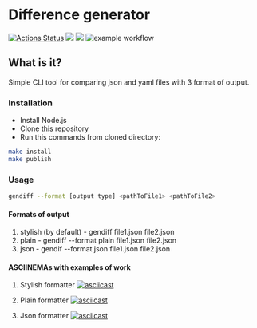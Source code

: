 # Difference generator

[![Actions Status](https://github.com/movmovbaby/frontend-project-lvl2/workflows/hexlet-check/badge.svg)](https://github.com/movmovbaby/frontend-project-lvl2/actions)
<a href="https://codeclimate.com/github/codeclimate/codeclimate/maintainability"><img src="https://api.codeclimate.com/v1/badges/a99a88d28ad37a79dbf6/maintainability" /></a>
<a href="https://codeclimate.com/github/movmovbaby/frontend-project-lvl2/test_coverage"><img src="https://api.codeclimate.com/v1/badges/fa25d37870758fd0ffb5/test_coverage" /></a>
![example workflow](https://github.com/movmovbaby/frontend-project-lvl2/actions/workflows/project-lint.yml/badge.svg)

## What is it?

Simple CLI tool for comparing json and yaml files with 3 format of output.

### Installation

* Install Node.js
* Clone [this](https://github.com/movmovbaby/frontend-project-lvl2.git) repository
* Run this commands from cloned directory:

``` bash
make install
make publish
```

### Usage

```bash
gendiff --format [output type] <pathToFile1> <pathToFile2>
```

#### Formats of output

1. stylish (by default) - gendiff file1.json file2.json
2. plain - gendiff --format plain file1.json file2.json
3. json - gendif --format json file1.json file2.json

#### ASCIINEMAs with examples of work

1. Stylish formatter
[![asciicast](https://asciinema.org/a/bVcGN00QG0cgrUBRPJHnmPh1G.svg)](https://asciinema.org/a/bVcGN00QG0cgrUBRPJHnmPh1G)

2. Plain formatter
[![asciicast](https://asciinema.org/a/0uVGjZMVy3zYoRQrt927M0qew.svg)](https://asciinema.org/a/0uVGjZMVy3zYoRQrt927M0qew)

3. Json formatter
[![asciicast](https://asciinema.org/a/qT3Dmv671viAUqSWZswpMitxs.svg)](https://asciinema.org/a/qT3Dmv671viAUqSWZswpMitxs)
